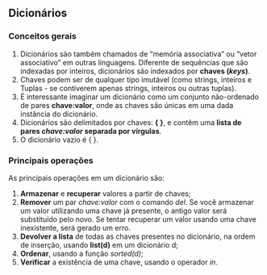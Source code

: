 ## Dicionários

### Conceitos gerais
1. Dicionários são também chamados de “memória associativa” ou “vetor associativo” em outras linguagens. Diferente de sequências que são indexadas por inteiros, dicionários são indexados por **chaves (*keys*)**.
2. Chaves podem ser de qualquer tipo imutável (como strings, inteiros e Tuplas - se contiverem apenas strings, inteiros ou outras tuplas). 
3. É interessante imaginar um dicionário como um conjunto não-ordenado de pares **chave:valor**, onde as chaves são únicas em uma dada instância do dicionário. 
4. Dicionários são delimitados por chaves: **{ }**, e contêm uma **lista de pares *chave:valor* separada por vírgulas**. 
5. O dicionário vazio é { }.

### Principais operações  
As principais operações em um dicionário são:
1. **Armazenar** e **recuperar** valores a partir de chaves;
2. **Remover** um par *chave:valor* com o comando *del*. Se você armazenar um valor utilizando uma chave já presente, o antigo valor será substituído pelo novo. Se tentar recuperar um valor usando uma chave inexistente, será gerado um erro.
3. **Devolver a lista** de todas as chaves presentes no dicionário, na ordem de inserção, usando **list(d)** em um dicionário d;
4. **Ordenar**, usando a função *sorted(d)*;
5. **Verificar** a existência de uma chave, usando o operador *in*.
